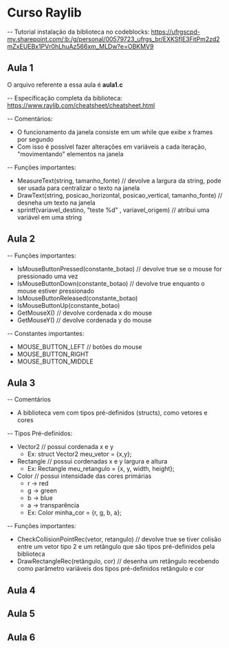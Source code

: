 # Curso Raylib

-- Tutorial instalação da biblioteca no codeblocks:
https://ufrgscpd-my.sharepoint.com/:b:/g/personal/00579723_ufrgs_br/EXKSflE3FitPm2zd2mZxEUEBx1PVr0hLhuAz566xm_MLDw?e=OBKMV9

## Aula 1
O arquivo referente a essa aula é **aula1.c**

-- Especificação completa da biblioteca:
https://www.raylib.com/cheatsheet/cheatsheet.html

-- Comentários:
* O funcionamento da janela consiste em um while que exibe x frames por segundo
* Com isso é possível fazer alterações em variáveis a cada iteração, "movimentando" elementos na janela

-- Funções importantes:
* MeasureText(string, tamanho_fonte) // devolve a largura da string, pode ser usada para centralizar o texto na janela
* DrawText(string, posicao_horizontal, posicao_vertical, tamanho_fonte) // desneha um texto na janela
* sprintf(variavel_destino, "teste %d" , variavel_origem) // atribui uma variável em uma string

## Aula 2

-- Funções importantes:
* IsMouseButtonPressed(constante_botao) // devolve true se o mouse for pressionado uma vez
* IsMouseButtonDown(constante_botao) // devolve true enquanto o mouse estiver pressionado
* IsMouseButtonReleased(constante_botao)
* IsMouseButtonUp(constante_botao)
* GetMouseX() // devolve cordenada x do mouse
* GetMouseY() // devolve cordenada y do mouse

-- Constantes importantes: 
* MOUSE_BUTTON_LEFT // botões do mouse
* MOUSE_BUTTON_RIGHT
* MOUSE_BUTTON_MIDDLE

## Aula 3

-- Comentários
* A biblioteca vem com tipos pré-definidos (structs), como vetores e cores

-- Tipos Pré-definidos:
* Vector2 // possui cordenada x e y
  * Ex: struct Vector2 meu_vetor = {x,y};
* Rectangle // possui cordenadas x e y largura e altura
  * Ex: Rectangle meu_retangulo = {x, y, width, height};
* Color // possui intensidade das cores primárias
  * r -> red
  * g -> green
  * b -> blue
  * a -> transparência
  * Ex: Color minha_cor = {r, g, b, a};

-- Funções importantes:
* CheckCollisionPointRec(vetor, retangulo) // devolve true se tiver colisão entre um vetor tipo 2 e um retângulo que são tipos pré-definidos pela biblioteca
* DrawRectangleRec(retângulo, cor) // desenha um retângulo recebendo como parâmetro variáveis dos tipos pré-definidos retângulo e cor

## Aula 4

## Aula 5

## Aula 6
